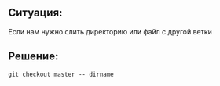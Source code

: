 Ситуация:
-------------
Если нам нужно слить директорию или файл с другой ветки

Решение:
-------------
<code>git checkout master -- dirname</code>